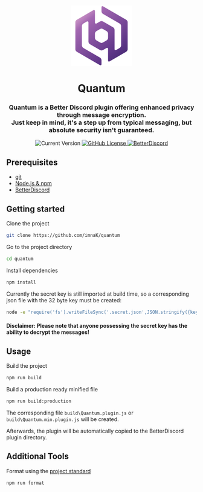 <p align="center">
  <img src="../assets/img/quantum-color.svg" alt="Quantum logo" width="160px">
</p>

<h1 align="center">
  Quantum
</h1>

<h3 align="center">
  Quantum is a Better Discord plugin offering enhanced privacy through message encryption. <br>
  Just keep in mind, it's a step up from typical messaging, but absolute security isn't guaranteed.
</h3>

<p align="center">
  <img alt="Current Version" src="https://img.shields.io/badge/dynamic/json?url=https%3A%2F%2Fraw.githubusercontent.com%2FimnaK%2Fquantum%2Fmaster%2Fpackage.json&query=%24.version&label=version">
  <a href="../LICENSE">
  <img alt="GitHub License" src="https://img.shields.io/github/license/imnak/quantum">
  </a>
  <a href="https://betterdiscord.app/">
  <img alt="BetterDiscord" src="https://img.shields.io/badge/Better-Discord-gray?labelColor=%234C83E8">
  </a>
</p>

## Prerequisites

- [git](https://git-scm.com/downloads)
- [Node.js & npm](https://docs.npmjs.com/downloading-and-installing-node-js-and-npm)
- [BetterDiscord](https://betterdiscord.app)

## Getting started

Clone the project

```bash
git clone https://github.com/imnaK/quantum
```

Go to the project directory

```bash
cd quantum
```

Install dependencies

```bash
npm install
```

Currently the secret key is still imported at build time, so a corresponding json file with the 32 byte key must be created:

```bash
node -e "require('fs').writeFileSync('.secret.json',JSON.stringify({key:require('crypto').randomBytes(32).toString('hex')}));"
```

#### Disclaimer: Please note that anyone possessing the secret key has the ability to decrypt the messages!

## Usage

Build the project

```bash
npm run build
```

Build a production ready minified file

```bash
npm run build:production
```

The corresponding file `build\Quantum.plugin.js` or `build\Quantum.min.plugin.js` will be created.

Afterwards, the plugin will be automatically copied to the BetterDiscord plugin directory.

## Additional Tools

Format using the [project standard](./.prettierrc)

```bash
npm run format
```
